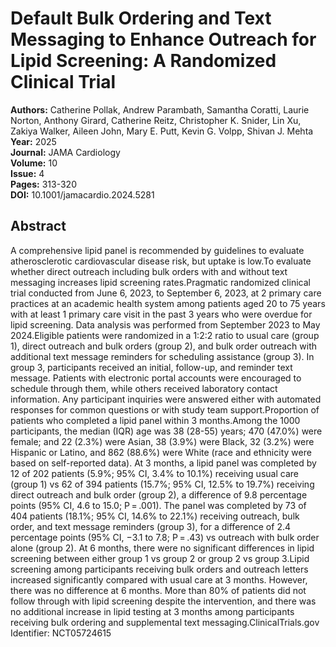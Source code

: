 # Default Bulk Ordering and Text Messaging to Enhance Outreach for Lipid Screening: A Randomized Clinical Trial

**Authors:** Catherine Pollak, Andrew Parambath, Samantha Coratti, Laurie Norton, Anthony Girard, Catherine Reitz, Christopher K. Snider, Lin Xu, Zakiya Walker, Aileen John, Mary E. Putt, Kevin G. Volpp, Shivan J. Mehta  
**Year:** 2025  
**Journal:** JAMA Cardiology  
**Volume:** 10  
**Issue:** 4  
**Pages:** 313-320  
**DOI:** 10.1001/jamacardio.2024.5281  

## Abstract
A comprehensive lipid panel is recommended by guidelines to evaluate atherosclerotic cardiovascular disease risk, but uptake is low.To evaluate whether direct outreach including bulk orders with and without text messaging increases lipid screening rates.Pragmatic randomized clinical trial conducted from June 6, 2023, to September 6, 2023, at 2 primary care practices at an academic health system among patients aged 20 to 75 years with at least 1 primary care visit in the past 3 years who were overdue for lipid screening. Data analysis was performed from September 2023 to May 2024.Eligible patients were randomized in a 1:2:2 ratio to usual care (group 1), direct outreach and bulk orders (group 2), and bulk order outreach with additional text message reminders for scheduling assistance (group 3). In group 3, participants received an initial, follow-up, and reminder text message. Patients with electronic portal accounts were encouraged to schedule through them, while others received laboratory contact information. Any participant inquiries were answered either with automated responses for common questions or with study team support.Proportion of patients who completed a lipid panel within 3 months.Among the 1000 participants, the median (IQR) age was 38 (28-55) years; 470 (47.0%) were female; and 22 (2.3%) were Asian, 38 (3.9%) were Black, 32 (3.2%) were Hispanic or Latino, and 862 (88.6%) were White (race and ethnicity were based on self-reported data). At 3 months, a lipid panel was completed by 12 of 202 patients (5.9%; 95% CI, 3.4% to 10.1%) receiving usual care (group 1) vs 62 of 394 patients (15.7%; 95% CI, 12.5% to 19.7%) receiving direct outreach and bulk order (group 2), a difference of 9.8 percentage points (95% CI, 4.6 to 15.0; P = .001). The panel was completed by 73 of 404 patients (18.1%; 95% CI, 14.6% to 22.1%) receiving outreach, bulk order, and text message reminders (group 3), for a difference of 2.4 percentage points (95% CI, −3.1 to 7.8; P = .43) vs outreach with bulk order alone (group 2). At 6 months, there were no significant differences in lipid screening between either group 1 vs group 2 or group 2 vs group 3.Lipid screening among participants receiving bulk orders and outreach letters increased significantly compared with usual care at 3 months. However, there was no difference at 6 months. More than 80% of patients did not follow through with lipid screening despite the intervention, and there was no additional increase in lipid testing at 3 months among participants receiving bulk ordering and supplemental text messaging.ClinicalTrials.gov Identifier: NCT05724615

